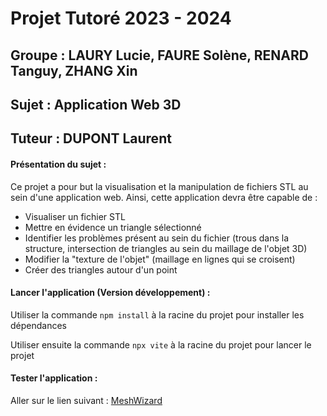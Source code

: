 # Projet Tutoré 2023 - 2024
## Groupe : LAURY Lucie, FAURE Solène, RENARD Tanguy, ZHANG Xin
## Sujet : Application Web 3D
## Tuteur : DUPONT Laurent

#### Présentation du sujet :

Ce projet a pour but la visualisation et la manipulation de fichiers STL au sein d'une application web. Ainsi, cette application devra être capable de :

  - Visualiser un fichier STL
  - Mettre en évidence un triangle sélectionné
  - Identifier les problèmes présent au sein du fichier (trous dans la structure, intersection de triangles au sein du maillage de l'objet 3D)
  - Modifier la "texture de l'objet" (maillage en lignes qui se croisent)
  - Créer des triangles autour d'un point

#### Lancer l'application (Version développement) :
Utiliser la commande ```npm install``` à la racine du projet pour installer les dépendances

Utiliser ensuite la commande ```npx vite``` à la racine du projet pour lancer le projet

#### Tester l'application :

Aller sur le lien suivant : [MeshWizard](https://tanguyfox.github.io/2023_Projet_Tutore_Application_Web_3D/)

